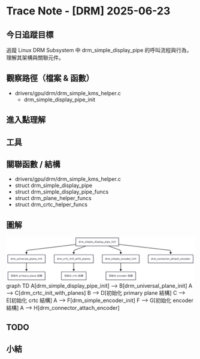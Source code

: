 # Trace Note - [DRM] 2025-06-23

## 今日追蹤目標
追蹤 Linux DRM Subsystem 中 drm_simple_display_pipe 的呼叫流程與行為，理解其架構與關聯元件。

## 觀察路徑（檔案 & 函數）
- drivers/gpu/drm/drm_simple_kms_helper.c
  - drm_simple_display_pipe_init

## 進入點理解

## 工具

## 關聯函數 / 結構
- drivers/gpu/drm/drm_simple_kms_helper.c
- struct drm_simple_display_pipe
- struct drm_simple_display_pipe_funcs
- struct drm_plane_helper_funcs
- struct drm_crtc_helper_funcs

## 圖解
![初始化流程圖](./assets/drm_simple_display_pipe_init.png)
graph TD
  A[drm_simple_display_pipe_init] --> B[drm_universal_plane_init]
  A --> C[drm_crtc_init_with_planes]
  B --> D[初始化 primary plane 結構]
  C --> E[初始化 crtc 結構]
  A --> F[drm_simple_encoder_init]
  F --> G[初始化 encoder 結構]
  A --> H[drm_connector_attach_encoder]

## TODO

## 小結
